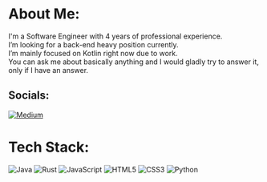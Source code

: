 # About Me:
I'm a Software Engineer with 4 years of professional experience.<br>I’m looking for a back-end heavy position currently.<br>I’m mainly focused on Kotlin right now due to work.<br>You can ask me about basically anything and I would gladly try to answer it, only if I have an answer.


## Socials:
[![Medium](https://img.shields.io/badge/Medium-12100E?logo=medium&logoColor=white)](https://medium.com/@itwasneo) 

# Tech Stack:
![Java](https://img.shields.io/badge/java-%23ED8B00.svg?style=flat&logo=java&logoColor=white) ![Rust](https://img.shields.io/badge/rust-%23000000.svg?style=flat&logo=rust&logoColor=white) ![JavaScript](https://img.shields.io/badge/javascript-%23323330.svg?style=flat&logo=javascript&logoColor=%23F7DF1E) ![HTML5](https://img.shields.io/badge/html5-%23E34F26.svg?style=flat&logo=html5&logoColor=white) ![CSS3](https://img.shields.io/badge/css3-%231572B6.svg?style=flat&logo=css3&logoColor=white) ![Python](https://img.shields.io/badge/python-3670A0?style=flat&logo=python&logoColor=ffdd54)
